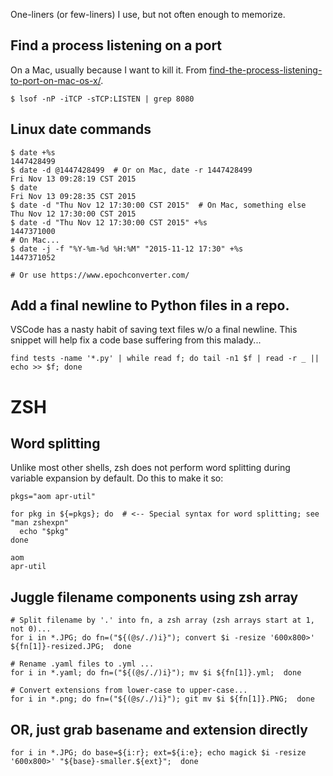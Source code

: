 One-liners (or few-liners) I use, but not often enough to memorize. 

## Find a process listening on a port
On a Mac, usually because I want to kill it. From [find-the-process-listening-to-port-on-mac-os-x/](https://www.btaz.com/mac-os-x/find-the-process-listening-to-port-on-mac-os-x/).
```
$ lsof -nP -iTCP -sTCP:LISTEN | grep 8080
```

## Linux date commands
```
$ date +%s
1447428499
$ date -d @1447428499  # Or on Mac, date -r 1447428499
Fri Nov 13 09:28:19 CST 2015
$ date
Fri Nov 13 09:28:35 CST 2015
$ date -d "Thu Nov 12 17:30:00 CST 2015"  # On Mac, something else
Thu Nov 12 17:30:00 CST 2015
$ date -d "Thu Nov 12 17:30:00 CST 2015" +%s
1447371000
# On Mac...
$ date -j -f "%Y-%m-%d %H:%M" "2015-11-12 17:30" +%s    
1447371052

# Or use https://www.epochconverter.com/
```
## Add a final newline to Python files in a repo.
VSCode has a nasty habit of saving text files w/o a final newline.  This snippet will help fix a code base suffering from this malady...
```
find tests -name '*.py' | while read f; do tail -n1 $f | read -r _ || echo >> $f; done
```
# ZSH

## Word splitting
Unlike most other shells, zsh does not perform word splitting during variable expansion by default. Do this to make it so:
```
pkgs="aom apr-util"

for pkg in ${=pkgs}; do  # <-- Special syntax for word splitting; see "man zshexpn"
  echo "$pkg"
done

aom
apr-util
```

## Juggle filename components using zsh array
```
# Split filename by '.' into fn, a zsh array (zsh arrays start at 1, not 0)...
for i in *.JPG; do fn=("${(@s/./)i}"); convert $i -resize '600x800>'  ${fn[1]}-resized.JPG;  done

# Rename .yaml files to .yml ...
for i in *.yaml; do fn=("${(@s/./)i}"); mv $i ${fn[1]}.yml;  done

# Convert extensions from lower-case to upper-case...
for i in *.png; do fn=("${(@s/./)i}"); git mv $i ${fn[1]}.PNG;  done
```
## OR, just grab basename and extension directly
```
for i in *.JPG; do base=${i:r}; ext=${i:e}; echo magick $i -resize '600x800>' "${base}-smaller.${ext}";  done
```

